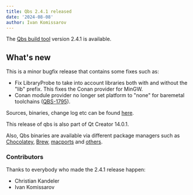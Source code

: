 ```yaml
---
title: Qbs 2.4.1 released
date: '2024-08-08'
author: Ivan Komissarov
---
```


The [Qbs build tool](http://qbs.io) version 2.4.1 is available.

## What's new

<!--more-->

This is a minor bugfix release that contains some fixes such as:

* Fix LibraryProbe to take into account libraries both with and without the "lib" prefix. This
  fixes the Conan provider for MinGW.
* Conan module provider no longer set platform to "none" for baremetal toolchains
  ([QBS-1795](https://bugreports.qt.io/projects/QBS/issues/QBS-1795)).

Sources, binaries, change log etc can be found
[here](https://download.qt.io/official_releases/qbs/2.4.1/).

This release of qbs is also part of Qt Creator 14.0.1.

Also, Qbs binaries are available via different package managers such as
[Chocolatey](https://community.chocolatey.org/packages/qbs),
[Brew](https://formulae.brew.sh/formula/qbs), [macports](https://ports.macports.org/port/qbs/) and
[others](https://repology.org/metapackage/qbs/versions).

### Contributors
Thanks to everybody who made the 2.4.1 release happen:

* Christian Kandeler
* Ivan Komissarov

